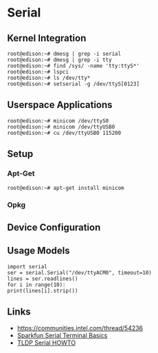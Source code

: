 Serial
==

## Kernel Integration

    root@edison:~# dmesg | grep -i serial
    root@edison:~# dmesg | grep -i tty
    root@edison:~# find /sys/ -name 'tty:ttyS*'
    root@edison:~# lspci
    root@edison:~# ls /dev/tty*
    root@edison:~# setserial -g /dev/ttyS[0123]

## Userspace Applications

    root@edison:~# minicom /dev/ttyS0
    root@edison:~# minicom /dev/ttyUSB0
    root@edison:~# cu /dev/ttyUSB0 115200

## Setup
### Apt-Get

    root@edison:~# apt-get install minicom

### Opkg
## Device Configuration
## Usage Models

    import serial
    ser = serial.Serial("/dev/ttyACM0", timeout=10)
    lines = ser.readlines()
    for i in range(10):
    print(lines[i].strip())

## Links

- https://communities.intel.com/thread/54236
- [Sparkfun Serial Terminal Basics](https://learn.sparkfun.com/tutorials/terminal-basics/all)
- [TLDP Serial HOWTO](http://www.tldp.org/HOWTO/Serial-HOWTO.html)
